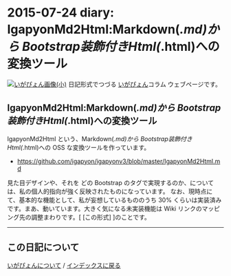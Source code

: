 2015-07-24 diary: IgapyonMd2Html:Markdown(*.md)から Bootstrap装飾付きHtml(*.html)への変換ツール
=====================================================================================================
[![いがぴょん画像(小)](https://igapyon.github.io/diary/images/iga200306s.jpg "いがぴょん")](https://igapyon.github.io/diary/memo/memoigapyon.html) 日記形式でつづる [いがぴょん](https://igapyon.github.io/diary/memo/memoigapyon.html)コラム ウェブページです。

## IgapyonMd2Html:Markdown(*.md)から Bootstrap装飾付きHtml(*.html)への変換ツール

IgapyonMd2Html という、Markdown(*.md)から Bootstrap装飾付きHtml(*.html)への OSS な変換ツールを作っています。

* https://github.com/igapyon/igapyonv3/blob/master/IgapyonMd2Html.md

見た目デザインや、それを どの Bootstrap のタグで実現するのか、については、私の個人的指向が強く反映されたものになっています。
なお、現時点にて、基本的な機能として、私が妄想しているもののうち 30% くらいは実装済みです。まあ、動いています。大きく気になる未実装機能は Wiki リンクのマッピング先の調整まわりです。[ [この形式] ]のことです。


----------------------------------------------------------------------------------------------------

## この日記について
[いがぴょんについて](http://www.igapyon.jp/igapyon/diary/memo/memoigapyon.html) / [インデックスに戻る](https://igapyon.github.io/diary/idxall.html)

